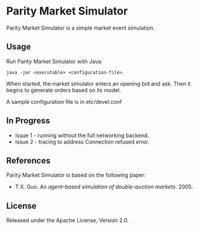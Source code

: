 # Parity Market Simulator

Parity Market Simulator is a simple market event simulation.

## Usage

Run Parity Market Simulator with Java:

```
java -jar <executable> <configuration-file>
```

When started, the market simulator enters an opening bid and ask. Then it
begins to generate orders based on its model.

A sample configuration file is in etc/devel.conf

## In Progress
- Issue 1 - running without the full networking backend. 
- Issue 2 - tracing to address Connection refused error.

## References

Parity Market Simulator is based on the following paper:

- T.X. Guo. _An agent-based simulation of double-auction markets_. 2005.

## License

Released under the Apache License, Version 2.0.
